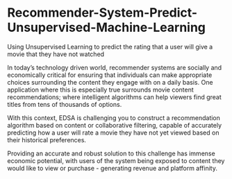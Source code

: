 # Recommender-System-Predict-Unsupervised-Machine-Learning
Using Unsupervised Learning to predict the rating that a user will give a movie that they have not watched

In today’s technology driven world, recommender systems are socially and economically critical for ensuring that individuals can make appropriate choices surrounding the content they engage with on a daily basis. One application where this is especially true surrounds movie content recommendations; where intelligent algorithms can help viewers find great titles from tens of thousands of options.

With this context, EDSA is challenging you to construct a recommendation algorithm based on content or collaborative filtering, capable of accurately predicting how a user will rate a movie they have not yet viewed based on their historical preferences.

Providing an accurate and robust solution to this challenge has immense economic potential, with users of the system being exposed to content they would like to view or purchase - generating revenue and platform affinity.
